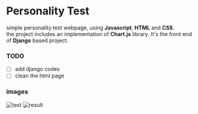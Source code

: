 # Personality Test
simple personality test webpage, using **Javascript**, **HTML** and **CSS**.  
the project includes an implementation of **Chart.js** library. It's the front end of **Django** based project.

### TODO
- [ ] add django codes
- [ ] clean the html page

### images
![test](https://raw.github.com/raddadz/simple-personality-test/master/images/testscreenshot.png)
![result](https://raw.github.com/raddadz/simple-personality-test/master/images/chartscreenshot.png)

